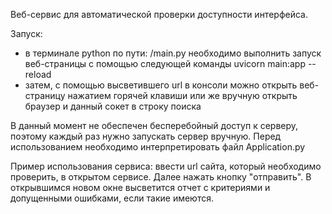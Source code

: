 Веб-сервис для автоматической проверки доступности интерфейса.

Запуск:
- в терминале python по пути: /main.py необходимо выполнить запуск веб-страницы с помощью следующей команды uvicorn main:app --reload
- затем, с помощью высветившего  url в консоли можно открыть веб-страницу нажатием горячей клавиши или же вручную открыть браузер и данный сокет в строку поиска

В данный момент не обеспечен бесперебойный доступ к серверу, поэтому каждый раз нужно запускать сервер вручную.
Перед использованием необходимо интерпретировать файл Application.py

Пример использования сервиса:
ввести url сайта, который необходимо проверить, в открытом сервисе. Далее нажать кнопку "отправить".
В открывшимся новом окне высветится отчет с критериями и допущенными ошибками, если такие имеются. 

